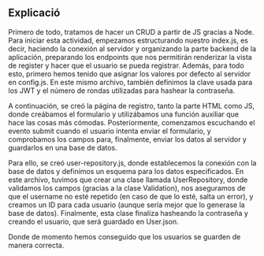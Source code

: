 ## Explicació

Primero de todo, tratamos de hacer un CRUD a partir de JS gracias a Node. Para iniciar esta actividad, empezamos estructurando nuestro index.js, es decir, haciendo la conexión al servidor y organizando la parte backend de la aplicación, preparando los endpoints que nos permitirán renderizar la vista de register y hacer que el usuario se pueda registrar. Además, para todo esto, primero hemos tenido que asignar los valores por defecto al servidor en config.js. En este mismo archivo, también definimos la clave usada para los JWT y el número de rondas utilizadas para hashear la contraseña.

A continuación, se creó la página de registro, tanto la parte HTML como JS, donde creábamos el formulario y utilizábamos una función auxiliar que hace las cosas más cómodas.
Posteriormente, comenzamos escuchando el evento submit cuando el usuario intenta enviar el formulario, y comprobamos los campos para, finalmente, enviar los datos al servidor y guardarlos en una base de datos.

Para ello, se creó user-repository.js, donde establecemos la conexión con la base de datos y definimos un esquema para los datos especificados.
En este archivo, tuvimos que crear una clase llamada UserRepository, donde validamos los campos (gracias a la clase Validation), nos aseguramos de que el username no esté repetido (en caso de que lo esté, salta un error), y creamos un ID para cada usuario (aunque sería mejor que lo generase la base de datos). Finalmente, esta clase finaliza hasheando la contraseña y creando el usuario, que será guardado en User.json.

Donde de momento hemos conseguido que los usuarios se guarden de manera correcta.